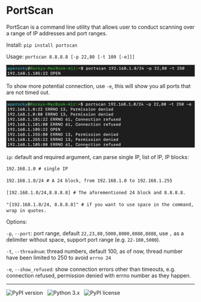 # PortScan

PortScan is a command line utility that allows user to conduct scanning over a range of IP addresses and port ranges.

Install: `pip install portscan`

Usage: `portscan 8.8.8.8 [-p 22,80 [-t 100 [-e]]]`

![Simple Command](/Demo_0.png)

To show more potential connection, use `-e`, this will show you all ports that are not timed out.

![Show more potential connection](/Demo_1.png)

`ip`: default and required argument, can parse single IP, list of IP, IP blocks:

    192.168.1.0 # single IP

    192.168.1.0/24 # A 24 block, from 192.168.1.0 to 192.168.1.255

    [192.168.1.0/24,8.8.8.8] # The aforementioned 24 block and 8.8.8.8.

    "[192.168.1.0/24, 8.8.8.8]" # if you want to use space in the command, wrap in quotes.

Options:

`-p`, `--port`: port range, default `22,23,80,5000,8000,8080,8888`, use `,` as a delimiter without space, support port range (e.g. `22-100,5000`).

`-t`, `--threadnum`: thread numbers, default 100, as of now, thread number have been limited to 250 to avoid `errno 24`

`-e`, `--show_refused`: show connection errors other than timeouts, e.g. connection refused, permission denied with errno number as they happen.

---

![PyPI version](http://img.shields.io/pypi/v/termdown.svg) &nbsp; ![Python 3.x](http://img.shields.io/badge/Python-3.x-green.svg) &nbsp; ![PyPI license](https://img.shields.io/github/license/mashape/apistatus.svg)

